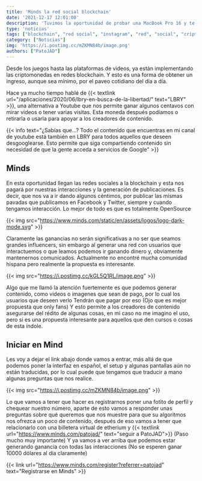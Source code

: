 ```yaml
---
title: 'Minds la red social blockchain'
date: '2021-12-17 12:01:00'
description: 'Tuvimos la oportunidad de probar una MacBook Pro 16 y te contamos qué tan especial es el supuesto mejor sistema operativo del mundo.'
type: 'noticias'
tags: ["blockchain", "red social", "instagram", "red", "social", "criptomonedas", "facebook", "twitter", "mastodon", "odysee", "lbry"]
category: ["Noticias"]
img: 'https://i.postimg.cc/mZKMN84b/image.png'
authors: ["PatoJAD"]
---
```

Desde los juegos hasta las plataformas de videos, ya están implementando las criptomonedas en redes blockchain. Y esto es una forma de obtener un ingreso, aunque sea mínimo, por el paveo cotidiano del día a día.

Hace ya mucho tiempo hablé de {{< textlink url="/aplicaciones/2020/06/lbry-en-busca-de-la-libertad/" text="LBRY" >}}, una alternativa a Youtube que nos permite ganar algunos centavos con mirar videos o tener varias visitas. Esta moneda después podíamos o retirarla o usarla para apoyar a los creadores de contenido.

{{< info text="¿Sabías que…? Todo el contenido que encuentras en mi canal de youtube está también en LBRY para todos aquellos que deseen desgooglearse. Esto permite que siga compartiendo contenido sin necesidad de que la gente acceda a servicios de Google" >}}

## Minds

En esta oportunidad llegan las redes sociales a la blockchain y esta nos pagará por nuestras interacciones y la generación de publicaciones. Es decir, que nos va a ir dando algunos céntimos, por publicar las mismas pavadas que publicamos en Facebook y Twitter, siempre y cuando tengamos interacción. Lo mejor de todo es que es totalmente OpenSource

{{< img src="https://www.minds.com/static/en/assets/logos/logo-dark-mode.svg" >}}

Claramente las ganancias no serán significativas a no ser que seamos grandes influencers, sin embargo al generar una red con usuarios que interactuemos o que leamos podemos ir ganando dinero y, obviamente mantenernos comunicados. Actualmente no encontré mucha comunidad hispana pero realmente la propuesta es interesante.

{{< img src="https://i.postimg.cc/kGL5Q1RL/image.png" >}}

Algo que me llamó la atención fuertemente es que podemos generar contenido, como videos o imagenes que sean de pago, por lo cual los usuarios que deseen verlo Tendrán que pagar por eso (Ojo que es mejor propuesta que only fans) Y esto permite a los creadores de contenido asegurarse del rédito de algunas cosas, en mi caso no me imagino el uso, pero si es una propuesta interesante para aquellos que den cursos o cosas de esta índole.

## Iniciar en Mind

Les voy a dejar el link abajo donde vamos a entrar, más allá de que podemos poner la interfaz en español, el setup y algunas pantallas aún no están traducidas, por lo cual puede que tengamos que traducir a mano algunas preguntas que nos realice.

{{< img src="https://i.postimg.cc/mZKMN84b/image.png" >}}

Lo que vamos a tener que hacer es registrarnos poner una fotito de perfil y chequear nuestro número, aparte de esto vamos a responder unas preguntas sobre qué queremos que nos muestre para que su algoritmos nos ofrezca un poco de contenido, después de eso vamos a tener que relacionarlo con una billetera virtual de etherium y {{< textlink url="https://www.minds.com/patojad/" text="seguir a PatoJAD">}} (Paso mucho muy importante) Y ya vamos a ver arriba que podemos estar generando ganancia con todas las interacciones (No se esperen ganar 10000 dólares al día claramente)

{{< link url="https://www.minds.com/register?referrer=patojad" text="Registrarse en Minds" >}}

##
